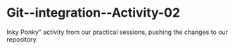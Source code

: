 # Git--integration--Activity-02
Inky Ponky" activity from our practical sessions, pushing the changes to our repository. 
